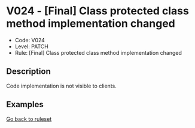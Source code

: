 # V024 - [Final] Class protected class method implementation changed

* Code: V024
* Level: PATCH
* Rule: [Final] Class protected class method implementation changed

## Description

Code implementation is not visible to clients.

## Examples

[Go back to ruleset](../README.md)